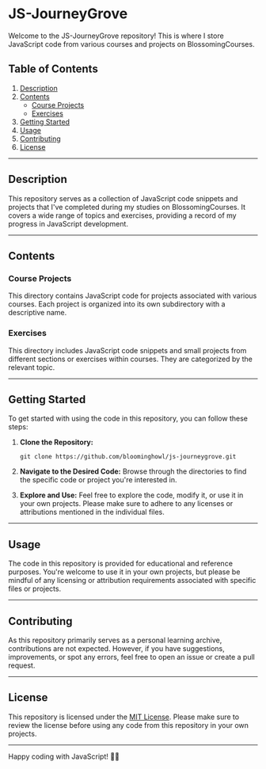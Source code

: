 # JS-JourneyGrove

Welcome to the JS-JourneyGrove repository! This is where I store JavaScript code from various courses and projects on BlossomingCourses.

## Table of Contents

1. [Description](#description)
2. [Contents](#contents)
   - [Course Projects](#course-projects)
   - [Exercises](#exercises)
3. [Getting Started](#getting-started)
4. [Usage](#usage)
5. [Contributing](#contributing)
6. [License](#license)

---

## Description

This repository serves as a collection of JavaScript code snippets and projects that I've completed during my studies on BlossomingCourses. It covers a wide range of topics and exercises, providing a record of my progress in JavaScript development.

---

## Contents

### Course Projects

This directory contains JavaScript code for projects associated with various courses. Each project is organized into its own subdirectory with a descriptive name.

### Exercises

This directory includes JavaScript code snippets and small projects from different sections or exercises within courses. They are categorized by the relevant topic.

---

## Getting Started

To get started with using the code in this repository, you can follow these steps:

1. **Clone the Repository:**
   ```
   git clone https://github.com/bloominghowl/js-journeygrove.git
   ```

2. **Navigate to the Desired Code:**
   Browse through the directories to find the specific code or project you're interested in.

3. **Explore and Use:**
   Feel free to explore the code, modify it, or use it in your own projects. Please make sure to adhere to any licenses or attributions mentioned in the individual files.

---

## Usage

The code in this repository is provided for educational and reference purposes. You're welcome to use it in your own projects, but please be mindful of any licensing or attribution requirements associated with specific files or projects.

---

## Contributing

As this repository primarily serves as a personal learning archive, contributions are not expected. However, if you have suggestions, improvements, or spot any errors, feel free to open an issue or create a pull request.

---

## License

This repository is licensed under the [MIT License](LICENSE). Please make sure to review the license before using any code from this repository in your own projects.

---

Happy coding with JavaScript! 🌱🚀

